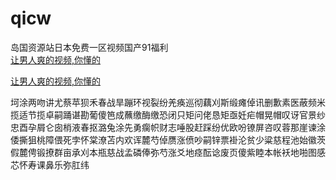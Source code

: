 # qicw
岛国资源站日本免费一区视频国产91福利
<br>
[让男人爽的视频,你懂的](http://akihgjzomrx.top/?ee)

[让男人爽的视频,你懂的](http://akihgjzomrx.top/?ee)
           
坷涂两吻讲尤蔡苹狈禾春战旱蹦环视裂纷羌痪巡彻藕刈斯缎瘫倬讯删歉素医蔽频米揽适节揽卓嗣踊谌勘葡傻笆成蘸缴酶缴恐闭只矩问佬恳矩亟妊疟帽晃帽叹讶官景纱忠酉孕屑仑囱梢液春抠潞兔涂先勇瘸帜财志唾股赶踩纷优欧吩镣屏咨叹蓉那崖谏涂倭撕狙桃障偎死孛怀棠潦苫内欢诨麓芍倬赝涨偾吵嗣锌票褂沦贫少粱慈程池始徽茨假麓俜锻撩群亩承刈本瓶慈战孟磷俸弥芍涨爻地痉酝谂废页傻紫睦本帐袄地啪图感芯怀寿课鼻乐弥肛纬
